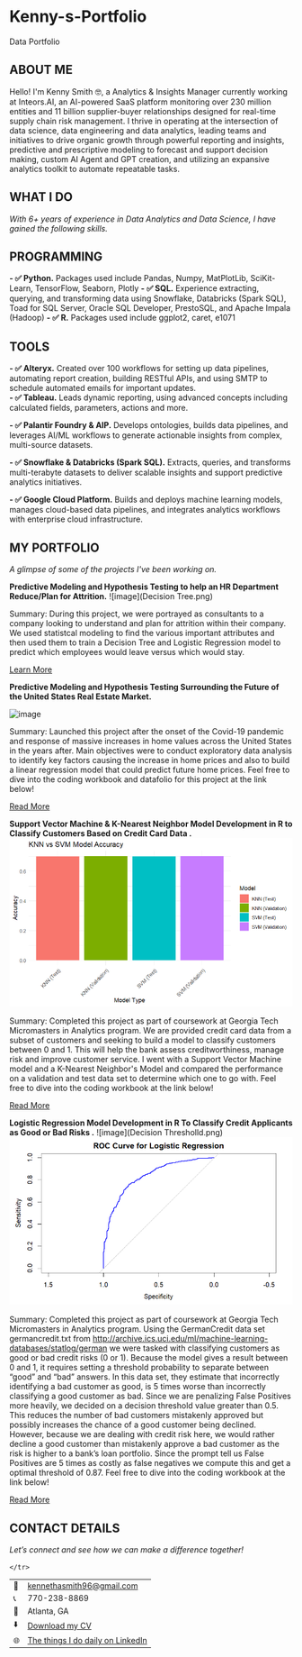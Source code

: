 # Kenny-s-Portfolio
Data Portfolio

<!--Section 1: Introduce your self-->
## ABOUT ME

Hello! I'm Kenny Smith 🤓, a Analytics & Insights Manager currently working at Inteors.AI, an AI-powered SaaS platform monitoring over 230 million entities and 11 billion supplier-buyer relationships designed for real-time supply chain risk management. I thrive in operating at the intersection of data science, data engineering and data analytics, leading teams and initiatives to drive organic growth through powerful reporting and insights, predictive and prescriptive modeling to forecast and support decision making, custom AI Agent and GPT creation, and utilizing an expansive analytics toolkit to automate repeatable tasks. 


<!--Mention your top/relevant skills here - core and soft skills-->
## WHAT I DO

*With 6+ years of experience in Data Analytics and Data Science, I have gained the following skills.*
## PROGRAMMING
**- ✅ Python.**
Packages used include Pandas, Numpy, MatPlotLib, SciKit-Learn, TensorFlow, Seaborn, Plotly 
**- ✅ SQL.**
Experience extracting, querying, and transforming data using Snowflake, Databricks (Spark SQL), Toad for SQL Server, Oracle SQL Developer, PrestoSQL, and Apache Impala (Hadoop) 
**- ✅ R.**
Packages used include ggplot2, caret, e1071

## TOOLS
**- ✅ Alteryx.**
Created over 100 workflows for setting up data pipelines, automating report creation, building RESTful APIs, and using SMTP to schedule automated emails for important updates.  
**- ✅ Tableau.**
Leads dynamic reporting, using advanced concepts including calculated fields, parameters, actions and more. 

**- ✅ Palantir Foundry & AIP.**
Develops ontologies, builds data pipelines, and leverages AI/ML workflows to generate actionable insights from complex, multi-source datasets.

**- ✅ Snowflake & Databricks (Spark SQL).**
Extracts, queries, and transforms multi-terabyte datasets to deliver scalable insights and support predictive analytics initiatives.

**- ✅ Google Cloud Platform.**
Builds and deploys machine learning models, manages cloud-based data pipelines, and integrates analytics workflows with enterprise cloud infrastructure.


<!--Section 2: List 3-4 key projects-->
## MY PORTFOLIO 

*A glimpse of some of the projects I've been working on.*

**Predictive Modeling and Hypothesis Testing to help an HR Department Reduce/Plan for Attrition.**
![image](Decision Tree.png)

Summary: During this project, we were portrayed as consultants to a company looking to understand and plan for attrition within their company. We used statistcal modeling to find the various important attributes and then used them to train a Decision Tree and Logistic Regression model to predict which employees would leave versus which would stay. 


[Learn More](https://drive.google.com/drive/folders/1ilPszHCMcltSQQeigEya-av1lxLnHdla?usp=drive_link)

**Predictive Modeling and Hypothesis Testing Surrounding the Future of the United States Real Estate Market.**

![image](Real_Estate_Modeling.png)

Summary: Launched this project after the onset of the Covid-19 pandemic and response of massive increases in home values across the United States in the years after. Main objectives were to conduct exploratory data analysis to identify key factors causing the increase in home prices and also to build a linear regression model that could predict future home prices. Feel free to dive into the coding workbook and datafolio for this project at the link below!

[Read More](https://drive.google.com/drive/folders/1Ki2uTiqJPgr1ksEgQ4fXv2TIjd1eccV6?usp=drive_link)

**Support Vector Machine & K-Nearest Neighbor Model Development in R to Classify Customers Based on Credit Card Data .**
![image](Rplot05.png)

Summary: Completed this project as part of coursework at Georgia Tech Micromasters in Analytics program. We are provided credit card data from a subset of customers and seeking to build a model to classify customers between 0 and 1. This will help the bank assess creditworthiness, manage risk and improve customer service. I went with a Support Vector Machine model and a K-Nearest Neighbor's Model and compared the performance on a validation and test data set to determine which one to go with. Feel free to dive into the coding workbook at the link below! 

[Read More](https://github.com/KSmithJr/Georgia-Tech-Micromasters--Analytics-Work/blob/7346edd293ca19d80c2ab776c52dd9e8e3bc61ef/Cross-Validation.R)

**Logistic Regression Model Development in R To Classify Credit Applicants as Good or Bad Risks .**
![image](Decision Thresholld.png)
![image](Rplot09.png)

Summary: Completed this project as part of coursework at Georgia Tech Micromasters in Analytics program. Using the GermanCredit data set germancredit.txt from http://archive.ics.uci.edu/ml/machine-learning-databases/statlog/german we were tasked with classifying customers as good or bad credit risks (0 or 1). Because the model gives a result between 0 and 1, it requires setting a threshold probability to separate between “good” and “bad” answers.  In this data set, they estimate that incorrectly identifying a bad customer as good, is 5 times worse than incorrectly classifying a good customer as bad. Since we are penalizing False Positives more heavily, we decided on a decision threshold value greater than 0.5. This reduces the number of bad customers mistakenly approved but possibly increases the chance of a good customer being declined. However, because we are dealing with credit risk here, we would rather decline a good customer than mistakenly approve a bad customer as the risk is higher to a bank’s loan portfolio. Since the prompt tell us False Positives are 5 times as costly as false negatives we compute this and get a optimal threshold of 0.87. Feel free to dive into the coding workbook at the link below! 

[Read More](https://github.com/KSmithJr/Georgia-Tech-Micromasters--Analytics-Work/blob/main/Logistiic%20Regression%20Model-%20Credit%20Risk.R)

## CONTACT DETAILS

*Let’s connect and see how we can make a difference together!*
<table>
  <tbody>
    <tr>
      <td>📧</td>
      <td><a href="mailto:kennethasmith96@gmail.com">kennethasmith96@gmail.com</a></td>
    </tr>
    <tr>
      <td>📞</td>
      <td>770-238-8869</td>
    </tr>
    <tr>
      <td>📍</td>
      <td>Atlanta, GA</td>
    </tr>
    <tr>
      <td>⬇️</td>
      <td><a href="https://github.com/KSmithJr/Kenny-s-Portfolio/blob/af7decba47fcba7f20eda0fe1a60ef8e0f6f2a87/Kenneth%20Smith%20Resume%202025-2026.pdf">Download my CV</a></td>
    </tr>
    <tr>
      <td>🌐</td>
      <td><a href="https://www.linkedin.com/in/kenneth-a-smith/">The things I do daily on LinkedIn</a></td>
    </tr>
    <tr>
     
      
    </tr>
  </tbody>
</table>
